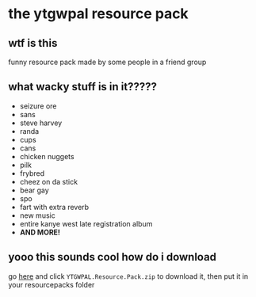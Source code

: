 # the ytgwpal resource pack
## wtf is this
funny resource pack made by some people in a friend group
## what wacky stuff is in it?????
- seizure ore
- sans
- steve harvey
- randa
- cups
- cans
- chicken nuggets
- pilk
- frybred
- cheez on da stick
- bear gay
- spo
- fart with extra reverb
- new music
- entire kanye west late registration album
- **AND MORE!**
## yooo this sounds cool how do i download
go [here](https://github.com/YTGWPAL/ytgwpal-resource-pack/releases/latest) and click `YTGWPAL.Resource.Pack.zip` to download it, then put it in your resourcepacks folder
